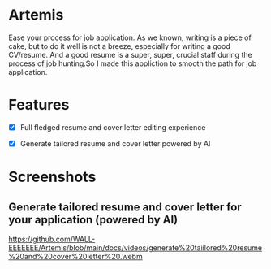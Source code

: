 # Artemis

Ease your process for job application. As we known, writing is a piece of cake, but to do it well is not a breeze, especially for writing a good CV/resume. And a good resume is a super, super, crucial staff during the process of job hunting.So I made this appliction to smooth the path for job application. 

# Features

- [x] Full fledged resume and cover letter editing experience
- [x] Generate tailored resume and cover letter powered by AI


# Screenshots

## Generate tailored resume and cover letter for your application (powered by AI)

https://github.com/WALL-EEEEEEE/Artemis/blob/main/docs/videos/generate%20taiilored%20resume%20and%20cover%20letter%20.webm


